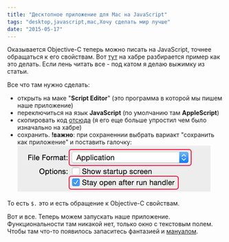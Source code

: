 ```yaml
---
title: "Десктопное приложение для Mac на JavaScript"
tags: "desktop,javascript,mac,Хочу сделать мир лучше"
date: "2015-05-17"
---
```


Оказывается Objective-C теперь можно писать на JavaScript, точнее обращаться к его свойствам. Вот [тут](https://habrahabr.ru/post/239635/) на хабре разбирается пример как это делать. Если лень читать все - под катом я делаю выжимку из статьи.

Все что там нужно сделать:

- открыть на маке "**Script Editor**" (это программа в которой мы пишем наше приложение)
- переключиться на язык **JavaScript** (по умолчанию там **AppleScript**)
- скопировать код [отсюда](https://gist.github.com/stevermeister/3a5bba129eceb8ea3f18#file-obect-c-javascript-js) (я его еще больше упростил чем было изначально на хабре)
- сохранить. **!важно**: при сохраненнии выбрать вариакт "сохранить как приложение" и поставить галочку:![object-c javascript app](images/Screenshot-2015-05-16-21.27.28.png)

То есть `$.` это и есть обращение к Objective-C свойствам.

Вот и все. Теперь можем запускать наше приложение. Функциональности там никакой нет, только окно с текстовым полем. Чтобы там что-то появилось запаситесь фантазией и [мануалом](https://developer.apple.com/library/mac/documentation/Cocoa/Conceptual/WinPanel/Tasks/SettingWindowAppearance.html).
